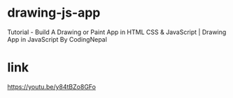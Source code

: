 # drawing-js-app
Tutorial - Build A Drawing or Paint App in HTML CSS &amp; JavaScript | Drawing App in JavaScript By CodingNepal

# link
https://youtu.be/y84tBZo8GFo
